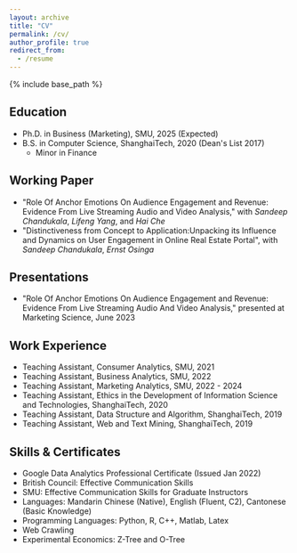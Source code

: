 ```yaml
---
layout: archive
title: "CV"
permalink: /cv/
author_profile: true
redirect_from:
  - /resume
---
```


{% include base_path %}

## Education
- Ph.D. in Business (Marketing), SMU, 2025 (Expected)
- B.S. in Computer Science, ShanghaiTech, 2020 (Dean's List 2017)
  - Minor in Finance

## Working Paper
- "Role Of Anchor Emotions On Audience Engagement and Revenue: Evidence From Live Streaming Audio and Video Analysis," with *Sandeep Chandukala*, *Lifeng Yang*, and *Hai Che*
- "Distinctiveness from Concept to Application:Unpacking its Influence and Dynamics on User Engagement in Online Real Estate Portal", with *Sandeep Chandukala*, *Ernst Osinga*

## Presentations
- "Role Of Anchor Emotions On Audience Engagement and Revenue: Evidence From Live Streaming Audio And Video Analysis," presented at Marketing Science, June 2023

## Work Experience
- Teaching Assistant, Consumer Analytics, SMU, 2021
- Teaching Assistant, Business Analytics, SMU, 2022
- Teaching Assistant, Marketing Analytics, SMU, 2022 - 2024
- Teaching Assistant, Ethics in the Development of Information Science and Technologies, ShanghaiTech, 2020
- Teaching Assistant, Data Structure and Algorithm, ShanghaiTech, 2019
- Teaching Assistant, Web and Text Mining, ShanghaiTech, 2019

## Skills & Certificates
- Google Data Analytics Professional Certificate (Issued Jan 2022)
- British Council: Effective Communication Skills
- SMU: Effective Communication Skills for Graduate Instructors
- Languages: Mandarin Chinese (Native), English (Fluent, C2), Cantonese (Basic Knowledge)
- Programming Languages: Python, R, C++, Matlab, Latex
- Web Crawling
- Experimental Economics: Z-Tree and O-Tree

